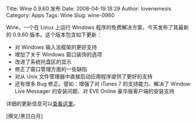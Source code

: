 Title: Wine 0.9.60 发布
Date: 2008-04-19 18:29
Author: lovenemesis
Category: Apps
Tags: Wine
Slug: wine-0960

Wine，一个在 Linux 上运行 Windows 程序的免费解决方案，今天发布了其最新的
0.9.60 版本。这个版本包含如下更新：

-   对 Windows 输入法框架的更好支持
-   增加了关于 Windows 窗口装饰的选项
-   改进了系统托盘区的显示
-   修正了窗口管理方面的一些缺陷
-   对从 Unix 文件管理器中直接启动应用程序提供了更好的支持
-   还有很多 Bug 修正。譬如：增强了对 iTunes 7 的支持能力、解决了 Window
    Live Messager 的安装问题、对 EVE Online 豪华版客户端的安装支持

详细的更新信息可以[查看这里](http://www.winehq.org/?announce=0.9.60)。

[撰文/黑日白月]
